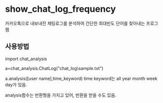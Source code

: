 # show_chat_log_frequency
카카오톡으로 내보내진 채팅로그를 분석하여 간단한 최대빈도 단어를 찾아내는 프로그램


## 사용방법
import chat_analysis

a=chat_analysis.ChatLog("chat_log\sample.txt")

a.analysis([user name],time_keyword)     time keyword는 all year month week day가 있음.

analysis함수는 반환형을 가지고 있어, 반환을 받을 수도 있음.
